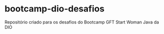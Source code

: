 # bootcamp-dio-desafios
Repositório criado para os desafios do Bootcamp GFT Start Woman Java da DIO
